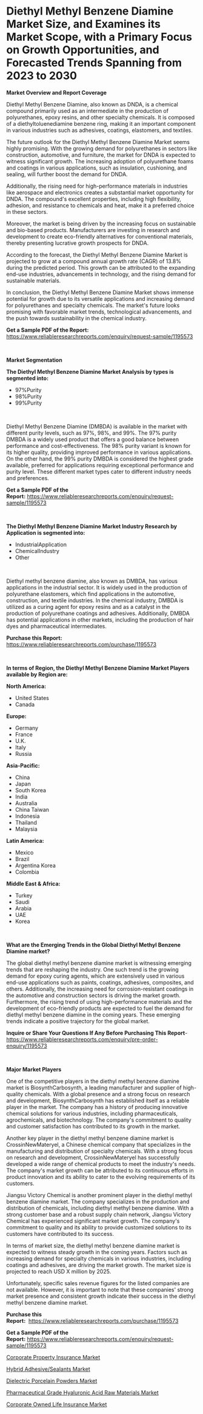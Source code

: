 <p><h1>Diethyl Methyl Benzene Diamine Market Size, and Examines its Market Scope, with a Primary Focus on Growth Opportunities, and Forecasted Trends Spanning from 2023 to 2030</h1></p><p><strong>Market Overview and Report Coverage</strong></p>
<p><p>Diethyl Methyl Benzene Diamine, also known as DNDA, is a chemical compound primarily used as an intermediate in the production of polyurethanes, epoxy resins, and other specialty chemicals. It is composed of a diethyltoluenediamine benzene ring, making it an important component in various industries such as adhesives, coatings, elastomers, and textiles.</p><p>The future outlook for the Diethyl Methyl Benzene Diamine Market seems highly promising. With the growing demand for polyurethanes in sectors like construction, automotive, and furniture, the market for DNDA is expected to witness significant growth. The increasing adoption of polyurethane foams and coatings in various applications, such as insulation, cushioning, and sealing, will further boost the demand for DNDA.</p><p>Additionally, the rising need for high-performance materials in industries like aerospace and electronics creates a substantial market opportunity for DNDA. The compound's excellent properties, including high flexibility, adhesion, and resistance to chemicals and heat, make it a preferred choice in these sectors.</p><p>Moreover, the market is being driven by the increasing focus on sustainable and bio-based products. Manufacturers are investing in research and development to create eco-friendly alternatives for conventional materials, thereby presenting lucrative growth prospects for DNDA.</p><p>According to the forecast, the Diethyl Methyl Benzene Diamine Market is projected to grow at a compound annual growth rate (CAGR) of 13.8% during the predicted period. This growth can be attributed to the expanding end-use industries, advancements in technology, and the rising demand for sustainable materials.</p><p>In conclusion, the Diethyl Methyl Benzene Diamine Market shows immense potential for growth due to its versatile applications and increasing demand for polyurethanes and specialty chemicals. The market's future looks promising with favorable market trends, technological advancements, and the push towards sustainability in the chemical industry.</p></p>
<p><strong>Get a Sample PDF of the Report:</strong> <a href="https://www.reliableresearchreports.com/enquiry/request-sample/1195573">https://www.reliableresearchreports.com/enquiry/request-sample/1195573</a></p>
<p>&nbsp;</p>
<p><strong>Market Segmentation</strong></p>
<p><strong>The Diethyl Methyl Benzene Diamine Market Analysis by types is segmented into:</strong></p>
<p><ul><li>97%Purity</li><li>98%Purity</li><li>99%Purity</li></ul></p>
<p>&nbsp;</p>
<p><p>Diethyl Methyl Benzene Diamine (DMBDA) is available in the market with different purity levels, such as 97%, 98%, and 99%. The 97% purity DMBDA is a widely used product that offers a good balance between performance and cost-effectiveness. The 98% purity variant is known for its higher quality, providing improved performance in various applications. On the other hand, the 99% purity DMBDA is considered the highest grade available, preferred for applications requiring exceptional performance and purity level. These different market types cater to different industry needs and preferences.</p></p>
<p><strong>Get a Sample PDF of the Report:</strong>&nbsp;<a href="https://www.reliableresearchreports.com/enquiry/request-sample/1195573">https://www.reliableresearchreports.com/enquiry/request-sample/1195573</a></p>
<p>&nbsp;</p>
<p><strong>The Diethyl Methyl Benzene Diamine Market Industry Research by Application is segmented into:</strong></p>
<p><ul><li>IndustrialApplication</li><li>ChemicalIndustry</li><li>Other</li></ul></p>
<p>&nbsp;</p>
<p><p>Diethyl methyl benzene diamine, also known as DMBDA, has various applications in the industrial sector. It is widely used in the production of polyurethane elastomers, which find applications in the automotive, construction, and textile industries. In the chemical industry, DMBDA is utilized as a curing agent for epoxy resins and as a catalyst in the production of polyurethane coatings and adhesives. Additionally, DMBDA has potential applications in other markets, including the production of hair dyes and pharmaceutical intermediates.</p></p>
<p><strong>Purchase this Report:</strong>&nbsp; <a href="https://www.reliableresearchreports.com/purchase/1195573">https://www.reliableresearchreports.com/purchase/1195573</a></p>
<p>&nbsp;</p>
<p><strong>In terms of Region, the Diethyl Methyl Benzene Diamine Market Players available by Region are:</strong></p>
<p>
    <p> <strong> North America: </strong>
        <ul>
            <li>United States</li>
            <li>Canada</li>
        </ul>
        </p> 
    <p> <strong> Europe: </strong>
        <ul>
            <li>Germany</li>
            <li>France</li>
            <li>U.K.</li>
            <li>Italy</li>
            <li>Russia</li>
        </ul>
        </p> 
    <p> <strong> Asia-Pacific: </strong>
        <ul>
            <li>China</li>
            <li>Japan</li>
            <li>South Korea</li>
            <li>India</li>
            <li>Australia</li>
            <li>China Taiwan</li>
            <li>Indonesia</li>
            <li>Thailand</li>
            <li>Malaysia</li>
        </ul>
        </p> 
    <p> <strong> Latin America: </strong>
        <ul>
            <li>Mexico</li>
            <li>Brazil</li>
            <li>Argentina Korea</li>
            <li>Colombia</li>
        </ul>
        </p> 
    <p> <strong> Middle East & Africa: </strong>
        <ul>
            <li>Turkey</li>
            <li>Saudi</li>
            <li>Arabia</li>
            <li>UAE</li>
            <li>Korea</li>
        </ul>
    </p>
    </p>
<p>&nbsp;</p>
<p><strong>What are the Emerging Trends in the Global Diethyl Methyl Benzene Diamine market?</strong></p>
<p><p>The global diethyl methyl benzene diamine market is witnessing emerging trends that are reshaping the industry. One such trend is the growing demand for epoxy curing agents, which are extensively used in various end-use applications such as paints, coatings, adhesives, composites, and others. Additionally, the increasing need for corrosion-resistant coatings in the automotive and construction sectors is driving the market growth. Furthermore, the rising trend of using high-performance materials and the development of eco-friendly products are expected to fuel the demand for diethyl methyl benzene diamine in the coming years. These emerging trends indicate a positive trajectory for the global market.</p></p>
<p><strong>Inquire or Share Your Questions If Any Before Purchasing This Report</strong>- <a href="https://www.reliableresearchreports.com/enquiry/pre-order-enquiry/1195573">https://www.reliableresearchreports.com/enquiry/pre-order-enquiry/1195573</a></p>
<p>&nbsp;</p>
<p><strong>Major Market Players</strong></p>
<p><p>One of the competitive players in the diethyl methyl benzene diamine market is BiosynthCarbosynth, a leading manufacturer and supplier of high-quality chemicals. With a global presence and a strong focus on research and development, BiosynthCarbosynth has established itself as a reliable player in the market. The company has a history of producing innovative chemical solutions for various industries, including pharmaceuticals, agrochemicals, and biotechnology. The company's commitment to quality and customer satisfaction has contributed to its growth in the market.</p><p>Another key player in the diethyl methyl benzene diamine market is CrossinNewMateryel, a Chinese chemical company that specializes in the manufacturing and distribution of specialty chemicals. With a strong focus on research and development, CrossinNewMateryel has successfully developed a wide range of chemical products to meet the industry's needs. The company's market growth can be attributed to its continuous efforts in product innovation and its ability to cater to the evolving requirements of its customers.</p><p>Jiangsu Victory Chemical is another prominent player in the diethyl methyl benzene diamine market. The company specializes in the production and distribution of chemicals, including diethyl methyl benzene diamine. With a strong customer base and a robust supply chain network, Jiangsu Victory Chemical has experienced significant market growth. The company's commitment to quality and its ability to provide customized solutions to its customers have contributed to its success.</p><p>In terms of market size, the diethyl methyl benzene diamine market is expected to witness steady growth in the coming years. Factors such as increasing demand for specialty chemicals in various industries, including coatings and adhesives, are driving the market growth. The market size is projected to reach USD X million by 2025.</p><p>Unfortunately, specific sales revenue figures for the listed companies are not available. However, it is important to note that these companies' strong market presence and consistent growth indicate their success in the diethyl methyl benzene diamine market.</p></p>
<p><strong>Purchase this Report:</strong>&nbsp;&nbsp;<a href="https://www.reliableresearchreports.com/purchase/1195573">https://www.reliableresearchreports.com/purchase/1195573</a></p>
<p></p>
<p><strong>Get a Sample PDF of the Report:</strong>&nbsp;<a href="https://www.reliableresearchreports.com/enquiry/request-sample/1195573">https://www.reliableresearchreports.com/enquiry/request-sample/1195573</a></p>
<p><p><a href="https://medium.com/@chasegibson1901/corporate-property-insurance-market-size-cagr-trends-2024-2030-cb34a2c0391f">Corporate Property Insurance Market</a></p><p><a href="https://www.linkedin.com/pulse/hybrid-adhesivesealants-market-size-2023-2030-global-7jhbe/">Hybrid Adhesive/Sealants Market</a></p><p><a href="https://github.com/rexevange/Market-Research-Report-List-1/blob/main/dielectric-porcelain-powders-market.md">Dielectric Porcelain Powders Market</a></p><p><a href="https://github.com/FassouRP/Market-Research-Report-List-1/blob/main/pharmaceutical-grade-hyaluronic-acid-raw-materials-market.md">Pharmaceutical Grade Hyaluronic Acid Raw Materials Market</a></p><p><a href="https://medium.com/@keenanmarks2023/corporate-owned-life-insurance-market-size-cagr-trends-2024-2030-2b462b07d879">Corporate Owned Life Insurance Market</a></p></p>